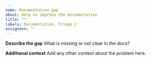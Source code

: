 ```yaml
---
name: Documentation gap
about: Help us improve the documentation
title: ""
labels: Documentation, Triage 👀
assignees: ""
---
```


**Describe the gap**
What is missing or not clear in the docs?

**Additional context**
Add any other context about the problem here.
